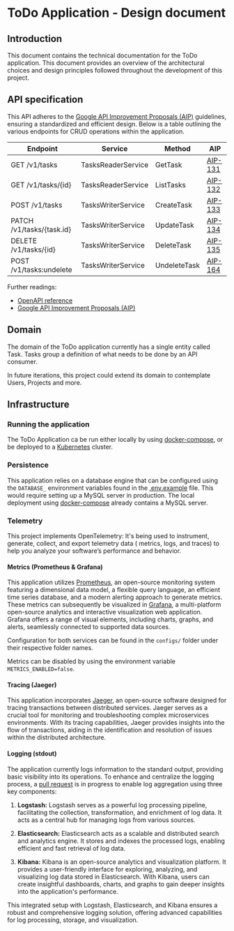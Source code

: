 # ToDo Application - Design document

## Introduction

This document contains the technical documentation for the ToDo application. This document provides an overview of the
architectural choices and design principles followed throughout the development of this project.

## API specification

This API adheres to the [Google API Improvement Proposals (AIP)](https://google.aip.dev) guidelines, ensuring a
standardized and efficient design.
Below is a table outlining the various endpoints for CRUD operations within the application.

| Endpoint                  | Service            | Method       | AIP                                   |
|---------------------------|--------------------|--------------|---------------------------------------|
| GET /v1/tasks             | TasksReaderService | GetTask      | [AIP-131](https://google.aip.dev/131) |
| GET /v1/tasks/{id}        | TasksReaderService | ListTasks    | [AIP-132](https://google.aip.dev/132) |
| POST /v1/tasks            | TasksWriterService | CreateTask   | [AIP-133](https://google.aip.dev/133) |
| PATCH /v1/tasks/{task.id} | TasksWriterService | UpdateTask   | [AIP-134](https://google.aip.dev/134) |
| DELETE /v1/tasks/{id}     | TasksWriterService | DeleteTask   | [AIP-135](https://google.aip.dev/135) |
| POST /v1/tasks:undelete   | TasksWriterService | UndeleteTask | [AIP-164](https://google.aip.dev/164) |

Further readings:

- [OpenAPI reference](api/api.swagger.yaml)
- [Google API Improvement Proposals (AIP)](https://google.aip.dev)

## Domain

The domain of the ToDo application currently has a single entity called Task. Tasks group a definition of what needs to
be done by an API consumer.

In future iterations, this project could extend its domain to contemplate Users, Projects and more.

## Infrastructure

### Running the application

The ToDo Application ca be run either locally by using [docker-compose](deployments/local), or be deployed to
a [Kubernetes](deployments/kubernetes) cluster.

### Persistence

This application relies on a database engine that can be configured using the `DATABASE_` environment variables found in
the [.env.example](.env.example) file. This would require setting up a MySQL server in production. The local deployment
using [docker-compose](deployments/local) already contains a MySQL server.

### Telemetry

This project implements OpenTelemetry: It's being used to instrument, generate, collect, and export telemetry data (
metrics, logs, and traces) to help you analyze your software’s performance and behavior.

#### Metrics (Prometheus & Grafana)

This application utilizes [Prometheus](https://prometheus.io/), an open-source monitoring system featuring a dimensional
data model, a flexible query language, an efficient time series database, and a modern alerting approach to generate
metrics. These metrics can subsequently be visualized in [Grafana](https://grafana.com/), a multi-platform open-source
analytics and interactive visualization web application. Grafana offers a range of visual elements, including charts,
graphs, and alerts, seamlessly connected to supported data sources.

Configuration for both services can be found in the `configs/` folder under their respective folder names.

Metrics can be disabled by using the environment variable `METRICS_ENABLED=false`.

#### Tracing (Jaeger)

This application incorporates [Jaeger](https://www.jaegertracing.io/), an open-source software designed for tracing
transactions between distributed services. Jaeger serves as a crucial tool for monitoring and troubleshooting complex
microservices environments. With its tracing capabilities, Jaeger provides insights into the flow of transactions,
aiding in the identification and resolution of issues within the distributed architecture.

#### Logging (stdout)

The application currently logs information to the standard output, providing basic visibility into its operations. To
enhance and centralize the logging process, a [pull request](https://github.com/marcoshuck/todo/pull/52) is in progress
to enable log aggregation using three key components:

1. **Logstash:** Logstash serves as a powerful log processing pipeline, facilitating the collection, transformation, and
   enrichment of log data. It acts as a central hub for managing logs from various sources.

2. **Elasticsearch:** Elasticsearch acts as a scalable and distributed search and analytics engine. It stores and
   indexes the processed logs, enabling efficient and fast retrieval of log data.

3. **Kibana:** Kibana is an open-source analytics and visualization platform. It provides a user-friendly interface for
   exploring, analyzing, and visualizing log data stored in Elasticsearch. With Kibana, users can create insightful
   dashboards, charts, and graphs to gain deeper insights into the application's performance.

This integrated setup with Logstash, Elasticsearch, and Kibana ensures a robust and comprehensive logging solution,
offering advanced capabilities for log processing, storage, and visualization.
